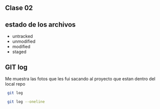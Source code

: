 ## Clase 02

## estado de los archivos
 * untracked
 * unmodified
 * modified
 * staged

 ## GIT log

 Me muestra las fotos que les fui sacando al proyecto que estan dentro del local repo

```sh
 git log
``` 


```sh
 git log --oneline
 ```
 
